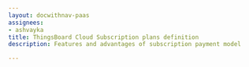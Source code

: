 ```yaml
---
layout: docwithnav-paas
assignees:
- ashvayka
title: ThingsBoard Cloud Subscription plans definition
description: Features and advantages of subscription payment model

---
```

